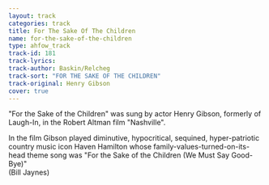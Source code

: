 ```yaml
---
layout: track
categories: track
title: For The Sake Of The Children
name: for-the-sake-of-the-children
type: ahfow_track
track-id: 181
track-lyrics: 
track-author: Baskin/Relcheg
track-sort: "FOR THE SAKE OF THE CHILDREN"
track-original: Henry Gibson
cover: true
---
```

"For the Sake of the Children" was sung by actor Henry Gibson, formerly of Laugh-In, in the Robert Altman film "Nashville". 

In the film Gibson played diminutive, hypocritical, sequined, hyper-patriotic country music icon Haven Hamilton whose family-values-turned-on-its-head theme song was "For the Sake of the Children (We Must Say Good-Bye)"  
(Bill Jaynes)